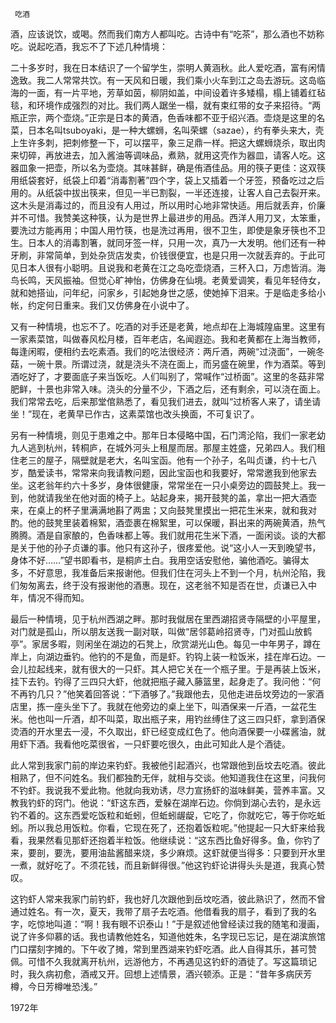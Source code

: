      吃酒 

   酒，应该说饮，或喝。然而我们南方人都叫吃。古诗中有“吃茶”，那么酒也不妨称吃。说起吃酒，我忘不了下述几种情境： 

   二十多岁时，我在日本结识了一个留学生，崇明人黄涵秋。此人爱吃酒，富有闲情逸致。我二人常常共饮。有一天风和日暖，我们乘小火车到江之岛去游玩。这岛临海的一面，有一片平地，芳草如茵，柳阴如盖，中间设着许多矮榻，榻上铺着红毡毯，和环境作成强烈的对比。我们两人踞坐一榻，就有束红带的女子来招待。“两瓶正宗，两个壶烧。”正宗是日本的黄酒，色香味都不亚于绍兴酒。壶烧是这里的名菜，日本名叫tsuboyaki，是一种大螺蛳，名叫荣螺（sazae），约有拳头来大，壳上生许多刺，把刺修整一下，可以摆平，象三足鼎一样。把这大螺蛳烧杀，取出肉来切碎，再放进去，加入酱油等调味品，煮熟，就用这壳作为器皿，请客人吃。这器皿象一把壶，所以名为壶烧。其味甚鲜，确是侑酒佳品。用的筷子更佳：这双筷用纸袋套好，纸袋上印着“消毒割著”四个字，袋上又插着一个牙签，预备吃过之后用的。从纸袋中拔出筷来，但见一半已割裂，一半还连接，让客人自己去裂开来。这木头是消毒过的，而且没有人用过，所以用时心地非常快适。用后就丢弃，价廉并不可惜。我赞美这种筷，认为是世界上最进步的用品。西洋人用刀叉，太笨重，要洗过方能再用；中国人用竹筷，也是洗过再用，很不卫生，即使是象牙筷也不卫生。日本人的消毒割箸，就同牙签一样，只用一次，真乃一大发明。他们还有一种牙刷，非常简单，到处杂货店发卖，价钱很便宜，也是只用一次就丢弃的。于此可见日本人很有小聪明。且说我和老黄在江之岛吃壶烧酒，三杯入口，万虑皆消。海鸟长鸣，天风振袖。但觉心旷神怡，仿佛身在仙境。老黄爱调笑，看见年轻侍女，就和她搭讪，问年纪，问家乡，引起她身世之感，使她掉下泪来。于是临走多给小帐，约定何日重来。我们又仿佛身在小说中了。 

   又有一种情境，也忘不了。吃酒的对手还是老黄，地点却在上海城隍庙里。这里有一家素菜馆，叫做春风松月楼，百年老店，名闻遐迩。我和老黄都在上海当教师，每逢闲暇，便相约去吃素酒。我们的吃法很经济：两斤酒，两碗“过浇面”，一碗冬菇，一碗十景。所谓过浇，就是浇头不浇在面上，而另盛在碗里，作为酒菜。等到酒吃好了，才要面底子来当饭吃。人们叫别了，常喊作“过桥面”。这里的冬菇非常肥鲜，十景也非常入味。浇头的分量不少，下酒之后，还有剩余，可以浇在面上。我们常常去吃，后来那堂倌熟悉了，看见我们进去，就叫“过桥客人来了，请坐请坐！”现在，老黄早已作古，这素菜馆也改头换面，不可复识了。 

   另有一种情境，则见于患难之中。那年日本侵略中国，石门湾沦陷，我们一家老幼九人逃到杭州，转桐庐，在城外河头上租屋而居。那屋主姓盛，兄弟四人。我们租住老三的屋子，隔壁就是老大，名叫宝函。他有一个孙子，名叫贞谦，约十七八岁，酷爱读书，常常来向我请教问题，因此宝函也和我要好，常常邀我到他家去坐。这老翁年约六十多岁，身体很健康，常常坐在一只小桌旁边的圆鼓凳上。我一到，他就请我坐在他对面的椅子上。站起身来，揭开鼓凳的盖，拿出一把大酒壶来，在桌上的杯子里满满地斟了两盅；又向鼓凳里摸出一把花生米来，就和我对酌。他的鼓凳里装着棉絮，酒壶裹在棉絮里，可以保暖，斟出来的两碗黄酒，热气腾腾。酒是自家酿的，色香味都上等。我们就用花生米下酒，一面闲谈。谈的大都是关于他的孙子贞谦的事。他只有这孙子，很疼爱他。说“这小人一天到晚望书，身体不好……”望书即看书，是桐庐土白。我用空话安慰他，骗他酒吃。骗得太多，不好意思，我准备后来报谢他。但我们住在河头上不到一个月，杭州沦陷，我们匆匆离去，终于没有报谢他的酒惠。现在，这老翁不知是否在世，贞谦已入中年，情况不得而知。 

   最后一种情境，见于杭州西湖之畔。那时我僦居在里西湖招贤寺隔壁的小平屋里，对门就是孤山，所以朋友送我一副对联，叫做“居邻葛岭招贤寺，门对孤山放鹤亭”。家居多暇，则闲坐在湖边的石凳上，欣赏湖光山色。每见一中年男子，蹲在岸上，向湖边垂钓。他钓的不是鱼，而是虾。钓钩上装一粒饭米，挂在岸石边。一会儿拉起线来，就有很大的一只虾。其人把它关在一个瓶子里。于是再装上饭米，挂下去钓。钓得了三四只大虾，他就把瓶子藏入藤篮里，起身走了。我问他：“何不再钓几只？”他笑着回答说：“下酒够了。”我跟他去，见他走进岳坟旁边的一家酒店里，拣一座头坐下了。我就在他旁边的桌上坐下，叫酒保来一斤酒，一盆花生米。他也叫一斤酒，却不叫菜，取出瓶子来，用钓丝缚住了这三四只虾，拿到酒保烫酒的开水里去一浸，不久取出，虾已经变成红色了。他向酒保要一小碟酱油，就用虾下酒。我看他吃菜很省，一只虾要吃很久，由此可知此人是个酒徒。 

   此人常到我家门前的岸边来钓虾。我被他引起酒兴，也常跟他到岳坟去吃酒。彼此相熟了，但不问姓名。我们都独酌无伴，就相与交谈。他知道我住在这里，问我何不钓虾。我说我不爱此物。他就向我劝诱，尽力宣扬虾的滋味鲜美，营养丰富。又教我钓虾的窍门。他说：“虾这东西，爱躲在湖岸石边。你倘到湖心去钓，是永远钓不着的。这东西爱吃饭粒和蚯蚓，但蚯蚓龌龊，它吃了，你就吃它，等于你吃蚯蚓。所以我总用饭粒。你看，它现在死了，还抱着饭粒呢。”他提起一只大虾来给我看，我果然看见那虾还抱着半粒饭。他继续说：“这东西比鱼好得多。鱼，你钓了来，要剖，要洗，要用油盐酱醋来烧，多少麻烦。这虾就便当得多：只要到开水里一煮，就好吃了。不须花钱，而且新鲜得很。”他这钓虾论讲得头头是道，我真心赞叹。 

   这钓虾人常来我家门前钓虾，我也好几次跟他到岳坟吃酒，彼此熟识了，然而不曾通过姓名。有一次，夏天，我带了扇子去吃酒。他借看我的扇子，看到了我的名字，吃惊地叫道：“啊！我有眼不识泰山！”于是叙述他曾经读过我的随笔和漫画，说了许多仰慕的话。我也请教他姓名，知道他姓朱，名字现已忘记，是在湖滨旅馆门口摆刻字摊的。下午收了摊，常到里西湖来钓虾吃酒。此人自得其乐，甚可赞佩。可惜不久我就离开杭州，远游他方，不再遇见这钓虾的酒徒了。写这篇琐记时，我久病初愈，酒戒又开。回想上述情景，酒兴顿添。正是：“昔年多病厌芳樽，今日芳樽唯恐浅。” 

   1972年 

